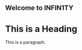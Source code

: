 ## Welcome to INFIN1TY

<!DOCTYPE html>
<html>
<head>
<title>Page Title</title>
</head>
<body>

<h1>This is a Heading</h1>
<p>This is a paragraph.</p>

</body>
</html>
